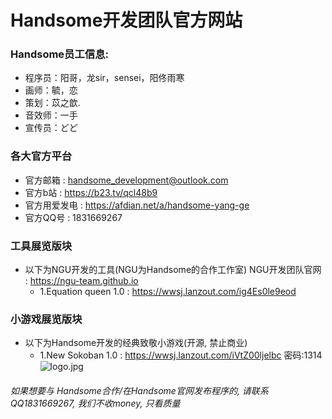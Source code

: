 # Handsome开发团队官方网站
### Handsome员工信息:
- 程序员：阳哥，龙sir，sensei，阳佟雨寒                                      
- 画师：毓，恋
- 策划：苡之歆.                  
- 音效师：一手
- 宣传员：どど                            
### 各大官方平台
- 官方邮箱 : handsome_development@outlook.com
- 官方b站 : https://b23.tv/qcl48b9    
- 官方用爱发电 : https://afdian.net/a/handsome-yang-ge
- 官方QQ号 : 1831669267
### 工具展览版块
- 以下为NGU开发的工具(NGU为Handsome的合作工作室) NGU开发团队官网 : https://ngu-team.github.io
  - 1.Equation queen 1.0 : https://wwsj.lanzout.com/ig4Es0le9eod
### 小游戏展览版块
- 以下为Handsome开发的经典致敬小游戏(开源, 禁止商业)
  - 1.New Sokoban 1.0 : https://wwsj.lanzout.com/iVtZ00ljelbc 密码:1314
![logo.jpg](https://raw.githubusercontent.com/handsome-dt/handsome-dt.github.io/main/logo.jpg "logo")

###### 如果想要与 Handsome合作/在Handsome官网发布程序的, 请联系QQ1831669267, 我们不收money, 只看质量
